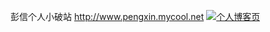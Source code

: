 

彭信个人小破站
http://www.pengxin.mycool.net
[![个人博客页](https://cdn.jandan.net/static/img/icon.png)](http://web.yms7.com/web.php?id=L09ElrA)
